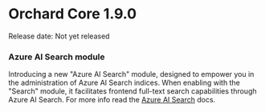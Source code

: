 # Orchard Core 1.9.0

Release date: Not yet released

### Azure AI Search module

Introducing a new "Azure AI Search" module, designed to empower you in the administration of Azure AI Search indices. When enabling with the "Search" module, it facilitates frontend full-text search capabilities through Azure AI Search. For more info read the [Azure AI Search](../reference/modules/AzureAISearch/README.md) docs.

